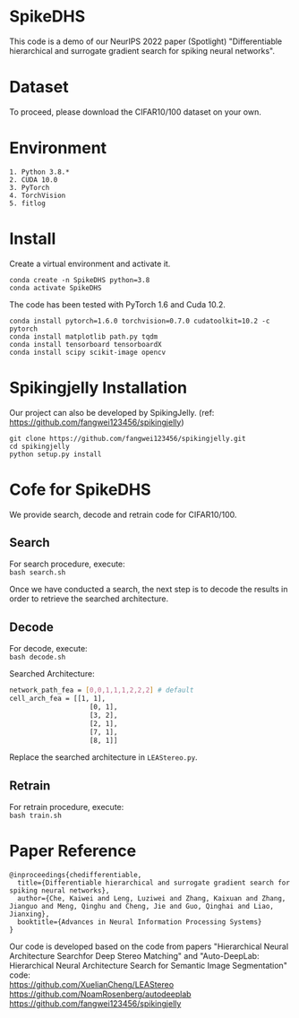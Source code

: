 # SpikeDHS
This code is a demo of our NeurIPS 2022 paper (Spotlight) "Differentiable hierarchical and surrogate gradient search for spiking neural networks".

# Dataset
To proceed, please download the CIFAR10/100 dataset on your own.

# Environment
```
1. Python 3.8.*
2. CUDA 10.0
3. PyTorch 
4. TorchVision 
5. fitlog
```

# Install
Create a  virtual environment and activate it.
```shell
conda create -n SpikeDHS python=3.8
conda activate SpikeDHS
```
The code has been tested with PyTorch 1.6 and Cuda 10.2.
```shell
conda install pytorch=1.6.0 torchvision=0.7.0 cudatoolkit=10.2 -c pytorch
conda install matplotlib path.py tqdm
conda install tensorboard tensorboardX
conda install scipy scikit-image opencv
```

# Spikingjelly Installation 
Our project can also be developed by SpikingJelly. (ref: https://github.com/fangwei123456/spikingjelly)
```shell
git clone https://github.com/fangwei123456/spikingjelly.git
cd spikingjelly
python setup.py install
```

# Cofe for SpikeDHS
We provide search, decode and retrain code for CIFAR10/100.

## Search
For search procedure, execute: \
  `bash search.sh`

Once we have conducted a search, the next step is to decode the results in order to retrieve the searched architecture.

## Decode
For decode, execute: \
  `bash decode.sh`
  
Searched Architecture:
```bash
network_path_fea = [0,0,1,1,1,2,2,2] # default
cell_arch_fea = [[1, 1],
                    [0, 1],
                    [3, 2],
                    [2, 1],
                    [7, 1],
                    [8, 1]]
```
Replace the searched architecture in `LEAStereo.py`.

## Retrain
For retrain procedure, execute: \
  `bash train.sh`
  
# Paper Reference
```
@inproceedings{chedifferentiable,
  title={Differentiable hierarchical and surrogate gradient search for spiking neural networks},
  author={Che, Kaiwei and Leng, Luziwei and Zhang, Kaixuan and Zhang, Jianguo and Meng, Qinghu and Cheng, Jie and Guo, Qinghai and Liao, Jianxing},
  booktitle={Advances in Neural Information Processing Systems}
}
```

Our code is developed based on the code from papers "Hierarchical Neural Architecture Searchfor Deep Stereo Matching" and "Auto-DeepLab: Hierarchical Neural Architecture Search for Semantic Image Segmentation"  
code:  
https://github.com/XuelianCheng/LEAStereo  
https://github.com/NoamRosenberg/autodeeplab  
https://github.com/fangwei123456/spikingjelly


